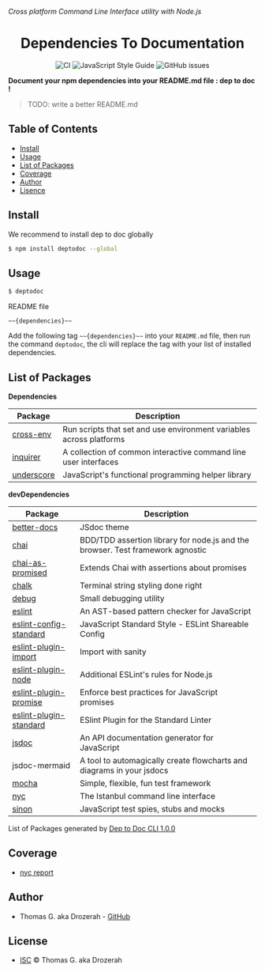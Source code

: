 _Cross platform Command Line Interface utility with Node.js_

<h1 align="center" style="border:none !important;">
  Dependencies To Documentation
</h1>

<div align="center">

![CI](https://github.com/Drozerah/dep-to-doc-cli/workflows/CI/badge.svg)
![JavaScript Style Guide](https://img.shields.io/badge/code_style-standard-brightgreen.svg)
![GitHub issues](https://img.shields.io/github/issues/Drozerah/dummy-github-ci-action)

</div>

__Document your npm dependencies into your README.md file : dep to doc !__

> TODO: write a better README.md

Table of Contents
-----------------

- [Install](#install)
- [Usage](#usage)
- [List of Packages](#list-of-packages)
- [Coverage](#coverage)
- [Author](#author)
- [Lisence](#license)

Install
-------

We recommend to install dep to doc globally 
````bash
$ npm install deptodoc --global
````

Usage
-----

````bash
$ deptodoc
````

README file
````
~~{dependencies}~~
````
Add the following tag `~~{dependencies}~~` into your `README.md` file, then run the command `deptodoc`, the cli will replace the tag with your list of installed dependencies.

List of Packages
----------------

__Dependencies__

| Package                                                                             | Description                                                                    |
| ----------------------------------------------------------------------------------- | ------------------------------------------------------------------------------ |
| [cross-env](https://github.com/kentcdodds/cross-env#readme)                         | Run scripts that set and use environment variables across platforms            |
| [inquirer](https://github.com/SBoudrias/Inquirer.js#readme)                         | A collection of common interactive command line user interfaces                |
| [underscore](https://underscorejs.org)                                              | JavaScript's functional programming helper library                             |


__devDependencies__

| Package                                                                             | Description                                                                    |
| ----------------------------------------------------------------------------------- | ------------------------------------------------------------------------------ |
| [better-docs](https://github.com/SoftwareBrothers/better-docs#readme)               | JSdoc theme                                                                    |
| [chai](http://chaijs.com)                                                           | BDD/TDD assertion library for node.js and the browser. Test framework agnostic |
| [chai-as-promised](https://github.com/domenic/chai-as-promised#readme)              | Extends Chai with assertions about promises                                    |
| [chalk](https://github.com/chalk/chalk#readme)                                      | Terminal string styling done right                                             |
| [debug](https://github.com/visionmedia/debug#readme)                                | Small debugging utility                                                        |
| [eslint](https://eslint.org)                                                        | An AST-based pattern checker for JavaScript                                    |
| [eslint-config-standard](https://github.com/standard/eslint-config-standard)        | JavaScript Standard Style - ESLint Shareable Config                            |
| [eslint-plugin-import](https://github.com/benmosher/eslint-plugin-import)           | Import with sanity                                                             |
| [eslint-plugin-node](https://github.com/mysticatea/eslint-plugin-node#readme)       | Additional ESLint's rules for Node.js                                          |
| [eslint-plugin-promise](https://github.com/xjamundx/eslint-plugin-promise#readme)   | Enforce best practices for JavaScript promises                                 |
| [eslint-plugin-standard](https://github.com/standard/eslint-plugin-standard#readme) | ESlint Plugin for the Standard Linter                                          |
| [jsdoc](https://github.com/jsdoc/jsdoc#readme)                                      | An API documentation generator for JavaScript                                  |
| jsdoc-mermaid                                                                       | A tool to automagically create flowcharts and diagrams in your jsdocs          |
| [mocha](https://mochajs.org/)                                                       | Simple, flexible, fun test framework                                           |
| [nyc](https://istanbul.js.org/)                                                     | The Istanbul command line interface                                            |
| [sinon](https://sinonjs.org/)                                                       | JavaScript test spies, stubs and mocks                                         |


List of Packages generated by [Dep to Doc CLI 1.0.0](https://github.com/Drozerah/dep-to-doc-cli.git)


Coverage
--------

- [nyc report](/public/reports/index.html)

Author
------

- Thomas G. aka Drozerah - [GitHub](https://github.com/Drozerah)

License
-------

- [ISC](licence) © Thomas G. aka Drozerah